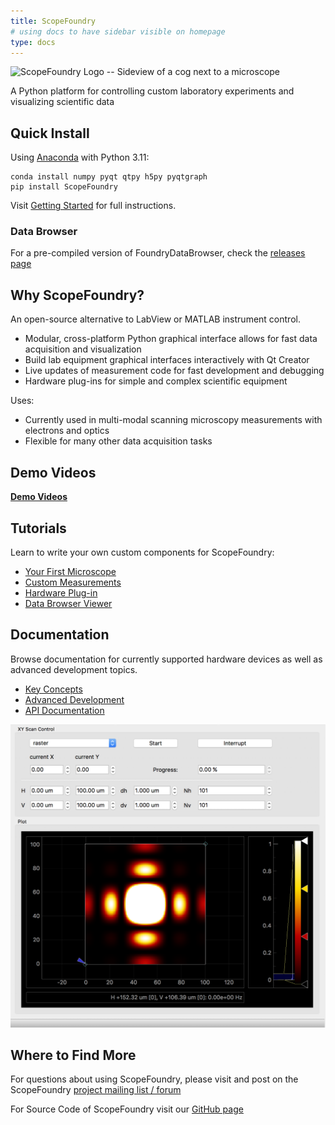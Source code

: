 ```yaml
---
title: ScopeFoundry
# using docs to have sidebar visible on homepage
type: docs
---
```



![ScopeFoundry Logo -- Sideview of a cog next to a microscope](/sf_logo.png)


A Python platform for controlling custom laboratory experiments and visualizing scientific data




## Quick Install

Using [Anaconda](https://www.anaconda.com/download) with Python 3.11:

```
conda install numpy pyqt qtpy h5py pyqtgraph
pip install ScopeFoundry
```

Visit [Getting Started](docs/getting-started.md) for full instructions.


### Data Browser

For a pre-compiled version of FoundryDataBrowser, check the [releases page](https://github.com/ScopeFoundry/FoundryDataBrowser/releases)


## Why ScopeFoundry?


An open-source alternative to LabView or MATLAB instrument control.

* Modular, cross-platform Python graphical interface allows for fast data acquisition and visualization 
* Build lab equipment graphical interfaces interactively with Qt Creator
* Live updates of measurement code for fast development and debugging
* Hardware plug-ins for simple and complex scientific equipment

Uses: 

* Currently used in multi-modal scanning microscopy measurements with electrons and optics
* Flexible for many other data acquisition tasks

## Demo Videos

<b>[Demo Videos](video_demos.md)</b>


## Tutorials
Learn to write your own custom components for ScopeFoundry:

* [Your First Microscope](docs/tutorials/first-microscope-app/)
* [Custom Measurements](docs/tutorials/custom-measurements)
* [Hardware Plug-in](docs/tutorials/hardware-plugin)
* [Data Browser Viewer](docs/tutorials/data-browser-plugin)


## Documentation
Browse documentation for currently supported hardware devices as well as advanced development topics.
* [Key Concepts](key_concepts/key_concepts.md)
* [Advanced Development](advanced_dev.md)
* [API Documentation](http://scopefoundry.readthedocs.io/en/latest/ScopeFoundry.html)


![Microscope](featured-background.jpg)




## Where to Find More

For questions about using ScopeFoundry, please visit and post on the ScopeFoundry [project mailing list / forum](https://groups.google.com/forum/#!forum/scopefoundry)

For Source Code of ScopeFoundry visit our [GitHub page](https://github.com/scopefoundry/)
